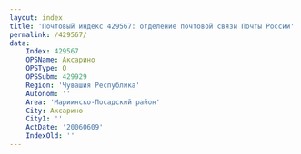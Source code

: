 ```yaml
---
layout: index
title: 'Почтовый индекс 429567: отделение почтовой связи Почты России'
permalink: /429567/
data:
    Index: 429567
    OPSName: Аксарино
    OPSType: О
    OPSSubm: 429929
    Region: 'Чувашия Республика'
    Autonom: ''
    Area: 'Мариинско-Посадский район'
    City: Аксарино
    City1: ''
    ActDate: '20060609'
    IndexOld: ''
---
```

